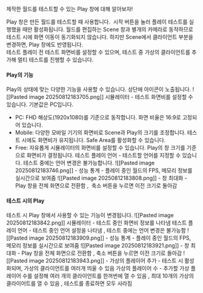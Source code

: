 제작한 월드를 테스트할 수 있는 Play 창에 대해 알아보자!

Play 창은 만든 월드를 테스트할 때 사용합니다. 
시작 버튼을 눌러 플레이 테스트를 실행했을 때만 활성화됩니다. 
월드를 편집하는 Scene 창과 별개의 카메라로 동작하므로 테스트 시에 화면 이동이 동기화되지 않습니다. 
하지만 Scene에서 클라이언트 부분을 변경하면, Play 창에도 반영됩니다.  
테스트 플레이 전 테스트 화면비를 설정할 수 있으며, 
테스트 중 가상의 클라이언트를 추가해 멀티 테스트를 진행할 수 있습니다.

#### Play의 기능
Play의 상태에 맞는 다양한 기능을 사용할 수 있습니다. 
상단에 아이콘이 노출됩니다.
![[Pasted image 20250812183705.png]]
시뮬레이터 - 테스트 화면비를 설정할 수 있습니다. 기본값은 PC입니다.
- PC: FHD 해상도(1920x1080)를 기준으로 동작합니다. 화면 비율은 16:9로 고정되어 있습니다.
- Mobile: 다양한 모바일 기기의 화면비로 Scene과 Play의 크기를 조정합니다. 테스트 시에도 화면비가 유지됩니다. Safe Area를 활성화할 수 있습니다.
- Free: 자유롭게 시뮬레이터의 화면비를 설정할 수 있습니다. Play의 창 크기를 기준으로 화면비가 결정됩니다.
테스트 플레이 언어 - 테스트할 언어를 지정할 수 있습니다. 테스트 중에는 언어 변경은 불가능합니다.
![[Pasted image 20250812183746.png]] - 성능 통계 - 플레이 중인 월드의 FPS, 메모리 정보를 실시간으로 보여줌
![[Pasted image 20250812183808.png]] - 창 최대화 - Play 창을 전체 화면으로 전환함 ,  축소 버튼을 누르면 이전 크기로 돌아감

#### 테스트 시의 Play
테스트 시 Play 창에서 사용할 수 있는 기능이 변경됩니다.
![[Pasted image 20250812183842.png]]
시뮬레이터 - 테스트 중인 화면비 정보를 나타냄
테스트 플레이 언어 - 테스트 중인 언어 설정을 나타냄 , 테스트 중에는 언어 변경은 불가능함
![[Pasted image 20250812183909.png]] - 성능 통계 - 플레이 중인 월드의 FPS, 메모리 정보를 실시간으로 보여줌
![[Pasted image 20250812183921.png]] - 창 최대화 - Play 창을 전체 화면으로 전환함 , 축소 버튼을 누르면 이전 크기로 돌아감
![[Pasted image 20250812183943.png]] - 가상의 플레이어 추가 - 테스트 시 활성화되며, 가상의 클라이언트를 여러개 띄울 수 있음
가상의 플레이어 수 - 추가할 가상 플레이어 수를 설정해 여러 개의 클라이언트를 한꺼번에 열 수 있음 , 
최대 10개의 가상의 클라이어트를 열 수 있음 ,  테스트를 종료하면 모두 사라짐
